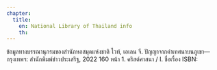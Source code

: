 ```yaml
---
chapter:
  title:
    en: National Library of Thailand info
    th:
---
```



ข้อมูลทางบรรณานุกรมของสำนักหอสมุดแห่งชาติ
ไวท์, เอเลน จี.
ปัญญาจากคำเทศนาบนภูเขา—กรุงเทพฯ: สำนักพิมพ์ข่าวประเสริฐ, 2022
    160 หน้า
    1. คริสต์ศาสนา / I. ชื่อเรื่อง
ISBN: